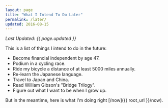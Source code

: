 ```yaml
---
layout: page
title: "What I Intend To Do Later"
permalink: /later/
updated: 2016-08-15
---
```

_Last Updated: {{ page.updated }}_

This is a list of things I intend to do in the future:

- Become financial independent by age 47.
- Podium in a cycling race.
- Ride my bicycle a distance of at least 5000 miles annually.
- Re-learn the Japanese language.
- Travel to Japan and China.
- Read William Gibson's "Bridge Trilogy".
- Figure out what I want to be when I grow up.

But in the meantime, here is what I'm doing right [/now]({{ root_url }}/now).
